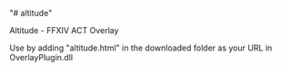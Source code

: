 "# altitude" 

Altitude - FFXIV ACT Overlay

Use by adding "altitude.html" in the downloaded folder as your URL in OverlayPlugin.dll

